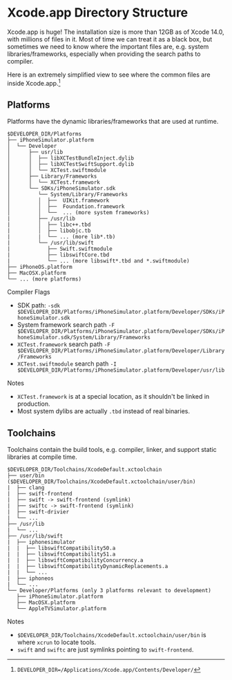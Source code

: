 # Xcode.app Directory Structure

Xcode.app is huge! The installation size is more than 12GB as of Xcode 14.0, with millions of files in it. Most of time we can treat it as a black box, but sometimes we need to know where the important files are, e.g. system libraries/frameworks, especially when providing the search paths to compiler.

Here is an extremely simplified view to see where the common files are inside Xcode.app.[^1]

## Platforms
Platforms have the dynamic libraries/frameworks that are used at runtime.

```
$DEVELOPER_DIR/Platforms
├── iPhoneSimulator.platform
│  └── Developer
│      ├── usr/lib
│      │  ├── libXCTestBundleInject.dylib
│      │  ├── libXCTestSwiftSupport.dylib
│      │  └── XCTest.swiftmodule
│      ├── Library/Frameworks
│      │  └── XCTest.framework
│      └── SDKs/iPhoneSimulator.sdk
│         └── System/Library/Frameworks
│         │  ├──  UIKit.framework
│         │  ├──  Foundation.framework
│         │  └──  ... (more system frameworks)
|         ├── /usr/lib
|         │  ├── libc++.tbd
|         │  ├── libobjc.tb
|         |  └── ... (more lib*.tb)
|         └── /usr/lib/swift
|            ├── Swift.swiftmodule
|            ├── libswiftCore.tbd
|            └── ... (more libswift*.tbd and *.swiftmodule)
├── iPhoneOS.platform
├── MacOSX.platform
└── ... (more platforms)
```

Compiler Flags
* SDK path: `-sdk $DEVELOPER_DIR/Platforms/iPhoneSimulator.platform/Developer/SDKs/iPhoneSimulator.sdk`
* System framework search path `-F $DEVELOPER_DIR/Platforms/iPhoneSimulator.platform/Developer/SDKs/iPhoneSimulator.sdk/System/Library/Frameworks`
* `XCTest.framework` search path `-F $DEVELOPER_DIR/Platforms/iPhoneSimulator.platform/Developer/Library/Frameworks`
* `XCTest.swiftmodule` search path `-I $DEVELOPER_DIR/Platforms/iPhoneSimulator.platform/Developer/usr/lib`

Notes
* `XCTest.framework` is at a special location, as it shouldn't be linked in production.
* Most system dylibs are actually `.tbd` instead of real binaries.

## Toolchains
Toolchains contain the build tools, e.g. compiler, linker, and support static libraries at compile time.

```
$DEVELOPER_DIR/Toolchains/XcodeDefault.xctoolchain
├── user/bin ($DEVELOPER_DIR/Toolchains/XcodeDefault.xctoolchain/user/bin)
|  ├── clang
|  ├── swift-frontend
|  ├── swift -> swift-frontend (symlink)
|  ├── swiftc -> swift-frontend (symlink)
|  ├── swift-drivier
|  └── ...
├── /usr/lib
|  └── ...
├── /usr/lib/swift
|  ├── iphonesimulator
|  |  ├── libswiftCompatibility50.a
|  |  ├── libswiftCompatibility51.a
|  |  ├── libswiftCompatibilityConcurrency.a
|  |  ├── libswiftCompatibilityDynamicReplacements.a
|  |  └── ...
|  ├── iphoneos
|  └── ...
└── Developer/Platforms (only 3 platforms relevant to development)
   ├── iPhoneSimulator.platform
   ├── MacOSX.platform
   └── AppleTVSimulator.platform
```

Notes
* `$DEVELOPER_DIR/Toolchains/XcodeDefault.xctoolchain/user/bin` is where `xcrun` to locate tools.
* `swift` and `swiftc` are just symlinks pointing to `swift-frontend`.

[^1]: `DEVELOPER_DIR=/Applications/Xcode.app/Contents/Developer/`
